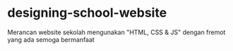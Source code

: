 # designing-school-website
Merancan website sekolah mengunakan "HTML, CSS &amp; JS" dengan fremot yang ada semoga bermanfaat
